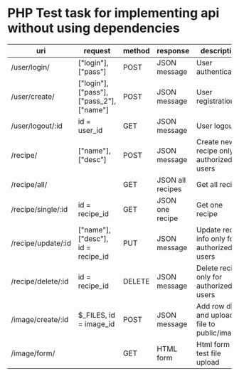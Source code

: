 # PHP Test task for implementing api without using dependencies

| uri                  |request                                     | method | response           | description                                  |
|----------------------|--------------------------------------------|--------|--------------------|----------------------------------------------|
| /user/login/         |["login"], ["pass"]                         | POST   | JSON message       | User authentication                          |
| /user/create/        |["login"], ["pass"], ["pass_2"], ["name"]   | POST   | JSON message       | User registration                            |
| /user/logout/:id     |id = user_id                                | GET    | JSON message       | User logout                                  |
| /recipe/             |["name"], ["desc"]                          | POST   | JSON message       | Create new recipe only authorized users      |
| /recipe/all/         |                                            | GET    | JSON all recipes   | Get all recipe                               |
| /recipe/single/:id   |id = recipe_id                              | GET    | JSON one recipe    | Get one recipe                               |
| /recipe/update/:id   |["name"], ["desc"], id = recipe_id          | PUT    | JSON message       | Update recipe info only for authorized users |
| /recipe/delete/:id   |id = recipe_id                              | DELETE | JSON message       | Delete recipe only for authorized users      |
| /image/create/:id    |$_FILES, id = image_id                      | POST   | JSON message       | Add row db and upload file to public/images  |
| /image/form/         |                                            | GET    | HTML form          | Html form for test file upload               |